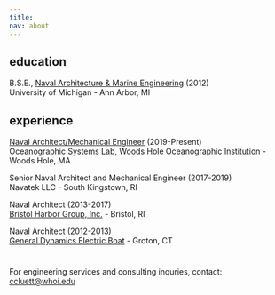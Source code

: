 ```yaml
---
title:
nav: about
---
```

## education
B.S.E., [Naval Architecture & Marine Engineering](https://name.engin.umich.edu/) (2012)\
University of Michigan - Ann Arbor, MI

## experience
[Naval Architect/Mechanical Engineer](https://www2.whoi.edu/staff/ccluett/) (2019-Present)\
[Oceanographic Systems Lab](https://www2.whoi.edu/site/osl/), [Woods Hole Oceanographic Institution](https://www.whoi.edu/) - Woods Hole, MA
  
Senior Naval Architect and Mechanical Engineer (2017-2019)\
Navatek LLC - South Kingstown, RI
  
Naval Architect (2013-2017)\
[Bristol Harbor Group, Inc.](https://bristolharborgroup.com/) - Bristol, RI
  
Naval Architect (2012-2013)\
[General Dynamics Electric Boat](https://www.gdeb.com/) - Groton, CT

#

For engineering services and consulting inquries, contact: ccluett@whoi.edu

